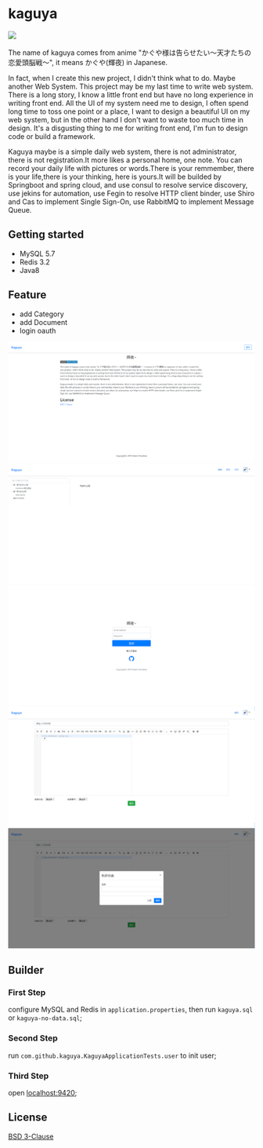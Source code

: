 # kaguya
[![](https://img.shields.io/badge/license-BSD--3--Clause-blue.svg)](https://opensource.org/licenses/BSD-3-Clause)

The name of kaguya comes from anime "かぐや様は告らせたい～天才たちの恋愛頭脳戦～", it means かぐや(輝夜) in Japanese.

In fact, when I create this new project, I didn't think what to do. Maybe another Web System. This project may be my last time to write web system. There is a long story, I know a little front end but have no long experience in writing front end. All the UI of my system need me to design, I often spend long time to toss one point or a place, I want to design a beautiful UI on my web system, but in the other hand I don't want to waste too much time in design. It's a disgusting thing to me for writing front end, I'm fun to design code or build a framework.

Kaguya maybe is a simple daily web system, there is not administrator, there is not registration.It more likes a personal home, one note. You can record your daily life with pictures or words.There is your remmember, there is your life,there is your thinking, here is yours.It will be builded by Springboot and spring cloud, and use consul to resolve service discovery, use jekins for automation, use Fegin to resolve HTTP client binder, use Shiro and Cas to implement Single Sign-On, use RabbitMQ to implement Message Queue. 

## Getting started
* MySQL 5.7
* Redis 3.2
* Java8

## Feature
* add Category
* add Document
* login oauth

![images/index.png](doc/images/index.png)
![images/doc_tree.png](doc/images/doc_tree.png)
![images/login.png](doc/images/login.png)
![images/add_document.png](doc/images/add_document.png)
![images/add_category.png](doc/images/add_category.png)

## Builder

### First Step
configure MySQL and Redis in `application.properties`, then run `kaguya.sql` or `kaguya-no-data.sql`;

### Second Step
run `com.github.kaguya.KaguyaApplicationTests.user` to init user;

### Third Step
open [localhost:9420](localhost:9420);
 
## License
[BSD 3-Clause](./LICENSE)